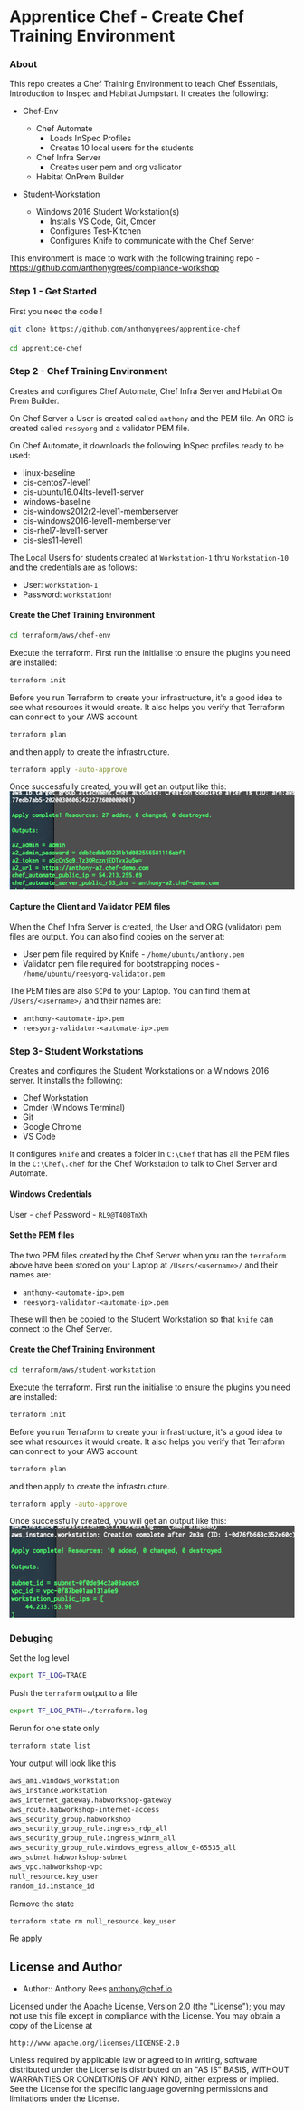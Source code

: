 # Apprentice Chef - Create Chef Training Environment

### About
This repo creates a Chef Training Environment to teach Chef Essentials, Introduction to Inspec and Habitat Jumpstart.  It creates the following:
- Chef-Env
    - Chef Automate
      - Loads InSpec Profiles
      - Creates 10 local users for the students
    - Chef Infra Server
      - Creates user pem and org validator
    - Habitat OnPrem Builder

- Student-Workstation
  - Windows 2016 Student Workstation(s)
    - Installs VS Code, Git, Cmder
    - Configures Test-Kitchen
    - Configures Knife to communicate with the Chef Server

This environment is made to work with the following training repo - https://github.com/anthonygrees/compliance-workshop


### Step 1 - Get Started
First you need the code !
```bash
git clone https://github.com/anthonygrees/apprentice-chef

cd apprentice-chef
```

### Step 2 - Chef Training Environment

Creates and configures Chef Automate, Chef Infra Server and Habitat On Prem Builder.

On Chef Server a User is created called `anthony` and the PEM file.  An ORG is created called `ressyorg` and a validator PEM file.

On Chef Automate, it downloads the following InSpec profiles ready to be used:
- linux-baseline
- cis-centos7-level1
- cis-ubuntu16.04lts-level1-server
- windows-baseline
- cis-windows2012r2-level1-memberserver
- cis-windows2016-level1-memberserver
- cis-rhel7-level1-server
- cis-sles11-level1

The Local Users for students created at `Workstation-1` thru `Workstation-10` and the credentials are as follows:
- User: `workstation-1`
- Password: `workstation!`

#### Create the Chef Training Environment
```bash
cd terraform/aws/chef-env
```

Execute the terraform. First run the initialise to ensure the plugins you need are installed:

```bash
terraform init
```
Before you run Terraform to create your infrastructure, it's a good idea to see what resources it would create. It also helps you verify that Terraform can connect to your AWS account.

```bash
terraform plan
```

and then apply to create the infrastructure.

```bash
terraform apply -auto-approve
```

Once successfully created, you will get an output like this:
![TerraformOutput](/images/automate_output.png)

#### Capture the Client and Validator PEM files
When the Chef Infra Server is created, the User and ORG (validator) pem files are output.  You can also find copies on the server at:
- User pem file required by Knife - `/home/ubuntu/anthony.pem`
- Validator pem file required for bootstrapping nodes - `/home/ubuntu/reesyorg-validator.pem`

The PEM files are also `SCP`d to your Laptop.  You can find them at `/Users/<username>/` and their names are:
- `anthony-<automate-ip>.pem`
- `reesyorg-validator-<automate-ip>.pem`

### Step 3- Student Workstations

Creates and configures the Student Workstations on a Windows 2016 server.  It installs the following:
- Chef Workstation
- Cmder (Windows Terminal)
- Git
- Google Chrome
- VS Code

It configures `knife` and creates a folder in `C:\Chef` that has all the PEM files in the `C:\Chef\.chef` for the Chef Workstation to talk to Chef Server and Automate.

#### Windows Credentials
User - `chef`
Password - `RL9@T40BTmXh`

#### Set the PEM files
The two PEM files created by the Chef Server when you ran the `terraform` above have been stored on your Laptop at `/Users/<username>/` and their names are:
- `anthony-<automate-ip>.pem`
- `reesyorg-validator-<automate-ip>.pem`

These will then be copied to the Student Workstation so that `knife` can connect to the Chef Server.

#### Create the Chef Training Environment
```bash
cd terraform/aws/student-workstation
```

Execute the terraform. First run the initialise to ensure the plugins you need are installed:

```bash
terraform init
```
Before you run Terraform to create your infrastructure, it's a good idea to see what resources it would create. It also helps you verify that Terraform can connect to your AWS account.

```bash
terraform plan
```

and then apply to create the infrastructure.

```bash
terraform apply -auto-approve
```

Once successfully created, you will get an output like this:
![TerraformOutput](/images/student_output.png)

### Debuging

Set the log level
```bash
export TF_LOG=TRACE
```
Push the ```terraform``` output to a file
```bash
export TF_LOG_PATH=./terraform.log
```

Rerun for one state only
```bash
terraform state list
```

Your output will look like this
```bash
aws_ami.windows_workstation
aws_instance.workstation
aws_internet_gateway.habworkshop-gateway
aws_route.habworkshop-internet-access
aws_security_group.habworkshop
aws_security_group_rule.ingress_rdp_all
aws_security_group_rule.ingress_winrm_all
aws_security_group_rule.windows_egress_allow_0-65535_all
aws_subnet.habworkshop-subnet
aws_vpc.habworkshop-vpc
null_resource.key_user
random_id.instance_id
```

Remove the state
```bash
terraform state rm null_resource.key_user
```
Re apply


## License and Author

* Author:: Anthony Rees <anthony@chef.io>

Licensed under the Apache License, Version 2.0 (the "License");
you may not use this file except in compliance with the License.
You may obtain a copy of the License at

    http://www.apache.org/licenses/LICENSE-2.0

Unless required by applicable law or agreed to in writing, software
distributed under the License is distributed on an "AS IS" BASIS,
WITHOUT WARRANTIES OR CONDITIONS OF ANY KIND, either express or implied.
See the License for the specific language governing permissions and
limitations under the License.